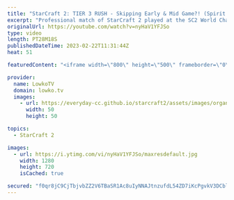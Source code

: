 ```yaml
---
title: "StarCraft 2: TIER 3 RUSH - Skipping Early & Mid Game?! (Spirit vs Zoun)"
excerpt: "Professional match of StarCraft 2 played at the SC2 World Championships in Katowice, Poland. In this match between Zoun and Spirit we start off with a rather slow early game. Both players decide to even skip the mid-game and go straight towards their ultimate armies.  Support my work: https://patreon.com/lowkotv"
originalUrl: https://youtube.com/watch?v=nyHaV1YFJSo
type: video
length: PT28M18S
publishedDateTime: 2023-02-22T11:31:44Z
heat: 51

featuredContent: "<iframe width=\"800\" height=\"500\" frameborder=\"0\" src=\"https://www.youtube.com/embed/nyHaV1YFJSo\" allow=\"accelerometer; autoplay; encrypted-media; gyroscope; picture-in-picture\" allowfullscreen></iframe>"

provider:
  name: LowkoTV
  domain: lowko.tv
  images:
    - url: https://everyday-cc.github.io/starcraft2/assets/images/organizations/lowko.tv-50x50.jpg
      width: 50
      height: 50

topics:
  - StarCraft 2

images:
  - url: https://i.ytimg.com/vi/nyHaV1YFJSo/maxresdefault.jpg
    width: 1280
    height: 720
    isCached: true

secured: "f0qr8jC9CjTbjvbZZ2V6TBaSR1Ac8uIyNNAJtnzufdL54ZD7iKcPgvkV3DCblUovT/ysmFNrzvq1VTlQMMIn5ag7bEHFeJz3OJIj7VDWfXJzjF6MhdJ+lkSqIAaVo8k5Vx2kAg4FqsiAn8vmj3WZIDXejDEB5x5omT+qJ85QGBI47IXxziOeZo/sOHzgrP8uM45XVf3jYVA2261nLot7k4ZUezACYuN/gfZr6NFE1MaXJltk10GZTzQiUoI+swFwV25c+nEyqPofTxOqpGcsA45kXa3AkYvVNsb5V0QMlcn3C9hvBb31F6FGg11qDk06NzurptDeCqXUniYXBWcjrIge3m5pO6w5cdTNCunTNJ6xCpOIgAYYXLm/mgwmJYulAVLzvR6jyueogsmpFgWdn8cSJOnT7AUXM5nkvwuQVNc=;Kr+aYm+mYp0uE3BNClw/6w=="
---
```


